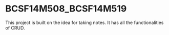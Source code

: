 # BCSF14M508_BCSF14M519
This project is built on the idea for taking notes. It has all the functionalities of CRUD.
